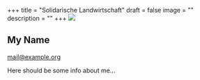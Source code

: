 +++
title = "Solidarische Landwirtschaft"
draft = false
image = ""
description = ""
+++
![](/img/default-author.jpg)

## My Name

mail@example.org

Here should be some info about me...